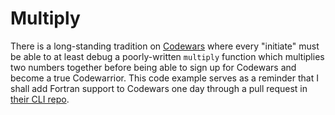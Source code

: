 # Multiply

There is a long-standing tradition on [Codewars](https://www.codewars.com) where every "initiate" must be able to at least debug a poorly-written `multiply` function which multiplies two numbers together before being able to sign up for Codewars and become a true Codewarrior.  This code example serves as a reminder that I shall add Fortran support to Codewars one day through a pull request in [their CLI repo](https://github.com/Codewars/codewars-runner-cli).
